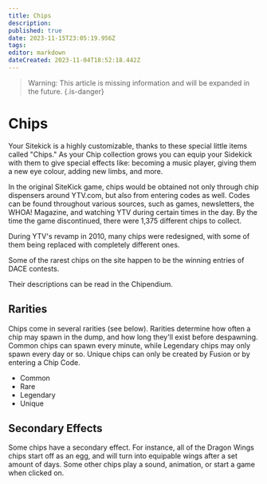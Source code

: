 ```yaml
---
title: Chips
description: 
published: true
date: 2023-11-15T23:05:19.956Z
tags: 
editor: markdown
dateCreated: 2023-11-04T18:52:18.442Z
---
```


>  Warning:	This article is missing information and will be expanded in the future. 
{.is-danger}
# Chips
Your Sitekick is a highly customizable, thanks to these special little items called "Chips." As your Chip collection grows you can equip your Sidekick with them to give special effects like: becoming a music player, giving them a new eye colour, adding new limbs, and more.

In the original SiteKick game, chips would be obtained not only through chip dispensers around YTV.com, but also from entering codes as well. Codes can be found throughout various sources, such as games, newsletters, the WHOA! Magazine, and watching YTV during certain times in the day. By the time the game discontinued, there were 1,375 different chips to collect.

During YTV's revamp in 2010, many chips were redesigned, with some of them being replaced with completely different ones.

Some of the rarest chips on the site happen to be the winning entries of DACE contests.

Their descriptions can be read in the Chipendium.

## Rarities
Chips come in several rarities (see below). Rarities determine how often a chip may spawn in the dump, and how long they'll exist before despawning. Common chips can spawn every minute, while Legendary chips may only spawn every day or so. Unique chips can only be created by Fusion or by entering a Chip Code.

- Common
- Rare
- Legendary
- Unique

## Secondary Effects
Some chips have a secondary effect. For instance, all of the Dragon Wings chips start off as an egg, and will turn into equipable wings after a set amount of days. Some other chips play a sound, animation, or start a game when clicked on.

